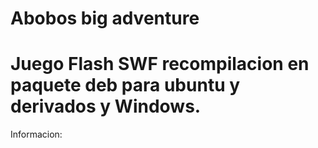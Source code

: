 # Abobos big adventure

# Juego Flash SWF recompilacion en paquete deb para ubuntu y derivados y Windows.

Informacion:

